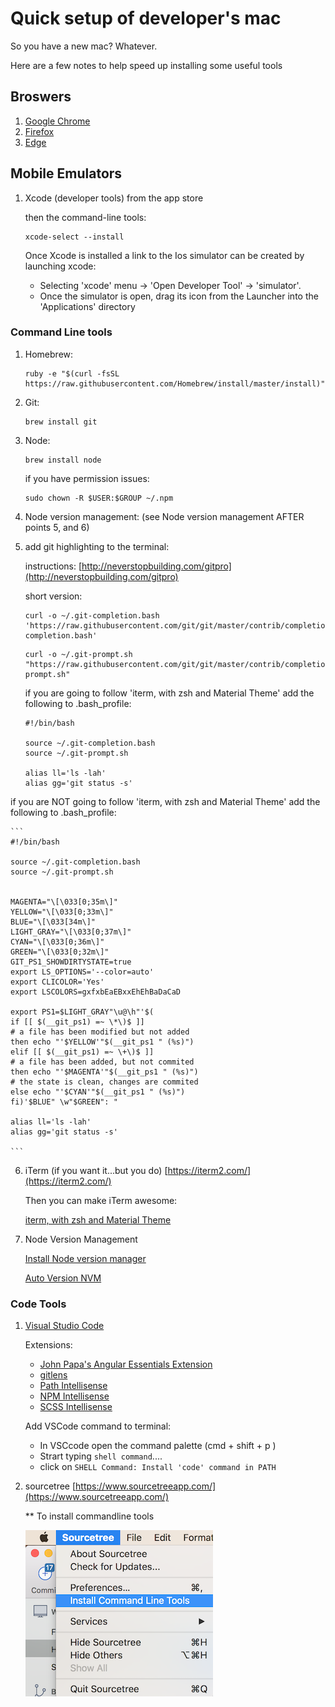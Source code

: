 # Quick setup of developer's mac

So you have a new mac? Whatever.

Here are a few notes to help speed up installing some useful tools 

## Broswers

1. [Google Chrome](https://www.google.com/chrome/)
2. [Firefox](https://www.mozilla.org/en-GB/firefox/new/)
3. [Edge](https://www.microsoft.com/en-us/edge)

## Mobile Emulators

1. Xcode (developer tools) from the app store

	then the command-line tools:
	```
	xcode-select --install
	```

    Once Xcode is installed a link to the Ios simulator can be created by launching xcode:
      - Selecting 'xcode' menu -> 'Open Developer Tool' -> 'simulator'.
      - Once the simulator is open, drag its icon from the Launcher into the 'Applications' directory

### Command Line tools

1. Homebrew:

    ```
    ruby -e "$(curl -fsSL https://raw.githubusercontent.com/Homebrew/install/master/install)"
    ```

2. Git: 

    ```
    brew install git
    ```


3. Node:

    ```
    brew install node
    ```

	if you have permission issues:
    ```
    sudo chown -R $USER:$GROUP ~/.npm
    ```
	
4. Node version management: (see Node version management AFTER points 5, and 6)

5. add git highlighting to the terminal:

	instructions: [http://neverstopbuilding.com/gitpro](http://neverstopbuilding.com/gitpro)
	
	short version:
	
	```
	curl -o ~/.git-completion.bash 'https://raw.githubusercontent.com/git/git/master/contrib/completion/git-completion.bash'

	```

    ```
    curl -o ~/.git-prompt.sh "https://raw.githubusercontent.com/git/git/master/contrib/completion/git-prompt.sh"
    ```

 
	if you are going to follow 'iterm, with zsh and Material Theme' add the following to .bash_profile:
	
	```
	#!/bin/bash
	
	source ~/.git-completion.bash
	source ~/.git-prompt.sh
	
	alias ll='ls -lah'
	alias gg='git status -s'
	
	```

if you are NOT going to follow 'iterm, with zsh and Material Theme' add the following to .bash_profile:


    ```
    #!/bin/bash
    
    source ~/.git-completion.bash
    source ~/.git-prompt.sh
    
    
    MAGENTA="\[\033[0;35m\]"
    YELLOW="\[\033[0;33m\]"
    BLUE="\[\033[34m\]"
    LIGHT_GRAY="\[\033[0;37m\]"
    CYAN="\[\033[0;36m\]"
    GREEN="\[\033[0;32m\]"
    GIT_PS1_SHOWDIRTYSTATE=true
    export LS_OPTIONS='--color=auto'
    export CLICOLOR='Yes'
    export LSCOLORS=gxfxbEaEBxxEhEhBaDaCaD
    
    export PS1=$LIGHT_GRAY"\u@\h"'$(
    if [[ $(__git_ps1) =~ \*\)$ ]]
    # a file has been modified but not added
    then echo "'$YELLOW'"$(__git_ps1 " (%s)")
    elif [[ $(__git_ps1) =~ \+\)$ ]]
    # a file has been added, but not commited
    then echo "'$MAGENTA'"$(__git_ps1 " (%s)")
    # the state is clean, changes are commited
    else echo "'$CYAN'"$(__git_ps1 " (%s)")
    fi)'$BLUE" \w"$GREEN": "
    
    alias ll='ls -lah'
    alias gg='git status -s'
    
    ```

6. iTerm (if you want it...but you do) [https://iterm2.com/](https://iterm2.com/)

    Then you can make iTerm awesome:

    [iterm, with zsh and Material Theme](./iterm-with-material-theme.md)

7. Node Version Management

    [Install Node version manager](https://github.com/nvm-sh/nvm#installing-and-updating)

    [Auto Version NVM](https://github.com/nvm-sh/nvm#zsh)

### Code Tools

1. [Visual Studio Code](https://code.visualstudio.com/)

      Extensions:

    - [John Papa's Angular Essentials Extension](https://marketplace.visualstudio.com/items?itemName=johnpapa.angular-essentials)
    - [gitlens](https://marketplace.visualstudio.com/items?itemName=eamodio.gitlens)
    - [Path Intellisense](https://marketplace.visualstudio.com/items?itemName=christian-kohler.path-intellisense)
    - [NPM Intellisense](https://marketplace.visualstudio.com/items?itemName=christian-kohler.npm-intellisense)
    - [SCSS Intellisense](https://marketplace.visualstudio.com/items?itemName=mrmlnc.vscode-scss)

    Add VSCode command to terminal:

    - In VSCcode open the command palette (cmd + shift + p )
    - Strart typing ```shell command```....
    - click on ```SHELL Command: Install 'code' command in PATH```


2. sourcetree [https://www.sourcetreeapp.com/](https://www.sourcetreeapp.com/)

    ** To install commandline tools

    ![Install sourcetree CMD from menu](./assets/images/install_sourcetree_cmd_tools.png "Install sourcetree CMD Tools from menu")



